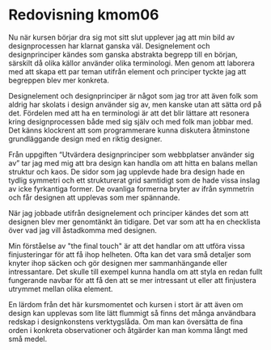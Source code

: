 ---
---
Redovisning kmom06
=========================
Nu när kursen börjar dra sig mot sitt slut upplever jag att min bild av designprocessen har klarnat ganska väl. Designelement och designprinciper kändes som ganska abstrakta begrepp till en början, särskilt då olika källor använder olika terminologi. Men genom att laborera med att skapa ett par teman utifrån element och principer tyckte jag att begreppen blev mer konkreta.

Designelement och designprinciper är något som jag tror att även folk som aldrig har skolats i design använder sig av, men kanske utan att sätta ord på det. Fördelen med att ha en terminologi är att det blir lättare att resonera kring designprocessen både med sig själv och med folk man jobbar med. Det känns klockrent att som programmerare  kunna diskutera åtminstone grundläggande design med en riktig designer.

Från uppgiften “Utvärdera designprinciper som webbplatser använder sig av” tar jag med mig att bra design kan handla om att hitta en balans mellan struktur och kaos. De sidor som jag upplevde hade bra design hade en tydlig symmetri och ett strukturerat grid samtidigt som de hade vissa inslag av icke fyrkantiga former. De ovanliga formerna bryter av ifrån symmetrin och får designen att upplevas som mer spännande.

När jag jobbade utifrån designelement och principer kändes det som att designen blev mer genomtänkt än tidigare. Det var som att ha en checklista över vad jag vill åstadkomma med designen.

Min förståelse av "the final touch" är att det handlar om att utföra vissa finjusteringar för att få ihop helheten. Ofta kan det vara små detaljer som knyter ihop säcken och gör designen mer sammanhängande eller intressantare. Det skulle till exempel kunna handla om att styla en redan fullt fungerande navbar för att få den att se mer intressant ut eller att finjustera utrymmet mellan olika element.

En lärdom från det här kursmomentet och kursen i stort är att även om design kan upplevas som lite lätt flummigt så finns det många användbara redskap i designkonstens verktygslåda. Om man kan översätta de fina orden i konkreta observationer och åtgärder kan man komma långt med små medel.
